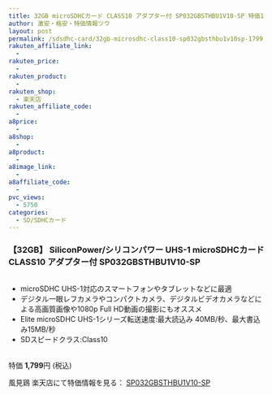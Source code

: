 ```yaml
---
title: 32GB microSDHCカード CLASS10 アダプター付 SP032GBSTHBU1V10-SP 特価1,799円！送料無料！
author: 激安・格安・特価情報ツウ
layout: post
permalink: /sdsdhc-card/32gb-microsdhc-class10-sp032gbsthbu1v10sp-1799.html
rakuten_affiliate_link:
  -
rakuten_price:
  -
rakuten_product:
  -
rakuten_shop:
  - 楽天店
rakuten_affiliate_code:
  -
a8price:
  -
a8shop:
  -
a8product:
  -
a8image_link:
  -
a8affiliate_code:
  -
pvc_views:
  - 5750
categories:
  - SD/SDHCカード
---
```

### 【32GB】 SiliconPower/シリコンパワー UHS-1 microSDHCカード CLASS10 アダプター付 SP032GBSTHBU1V10-SP

<div class="img-bg2 img_L">
  <a href="//hb.afl.rakuten.co.jp/hgc/0ce5cd37.4dc4be8c.0ce5cd38.8442cdc4/?pc=http%3a%2f%2fitem.rakuten.co.jp%2fkazamidori%2f4712702628180%2f%3fscid%3daf_link_img&m=http%3a%2f%2fm.rakuten.co.jp%2fkazamidori%2fi%2f10006463%2f" target="_blank"><img src="//i0.wp.com/thumbnail.image.rakuten.co.jp/@0_mall/kazamidori/cabinet/products4/4712702628180.jpg?w=546" border="0" title="" alt="" data-recalc-dims="1" /></a>
</div>

<!--more-->

  * microSDHC UHS-1対応のスマートフォンやタブレットなどに最適
  * デジタル一眼レフカメラやコンパクトカメラ、デジタルビデオカメラなどによる高画質画像や1080p Full HD動画の撮影にもオススメ
  * Elite microSDHC UHS-1シリーズ転送速度:最大読込み 40MB/秒、最大書込み15MB/秒
  * SDスピードクラス:Class10

<br clear="all" />特価 <span class="tokka-price"><strong>1,799</strong></span>円 (税込)

風見鶏 楽天店にて特価情報を見る： <a href="//hb.afl.rakuten.co.jp/hgc/0ce5cd37.4dc4be8c.0ce5cd38.8442cdc4/?pc=http%3a%2f%2fitem.rakuten.co.jp%2fkazamidori%2f4712702628180%2f%3fscid%3daf_link_img&m=http%3a%2f%2fm.rakuten.co.jp%2fkazamidori%2fi%2f10006463%2f" target="_blank"><span class="fs150p">SP032GBSTHBU1V10-SP</span></a>